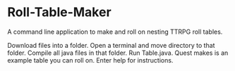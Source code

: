# Roll-Table-Maker
A command line application to make and roll on nesting TTRPG roll tables.

Download files into a folder. Open a terminal and move directory to that folder. Compile all java files in that folder. Run Table.java. Quest makes is an example table you can roll on. Enter help for instructions.
